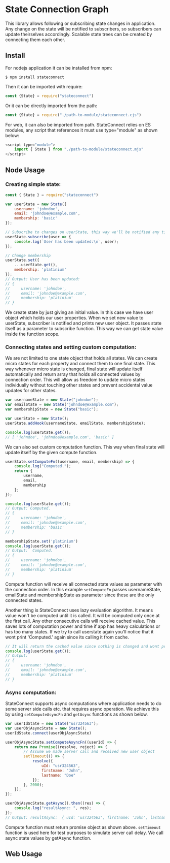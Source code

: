 # State Connection Graph

This library allows following or subscribing state changes in application.
Any change on the state will be notified to subscribers, so subscribers can update theirselves accordingly.
Scalable state trees can be created by connecting them each other.

## Install 
For nodejs application it can be installed from npm:
```shell
$ npm install stateconnect
```

Then it can be imported with require:
```javascript
const {State} = require("stateconnect")
```

Or it can be directly imported from the path:
```javascript
const {State} = require("./path-to-module/stateconnect.cjs")
```


For web, it can also be imported from path. StateConnect relies on ES modules, any script that references it must use type="module" as shown below:
```javascript
<script type="module">
    import { State } from "./path-to-module/stateconnect.mjs"
</script>
```

## Node Usage

### Creating simple state:

```javascript
const { State } = require("stateconnect")

var userState = new State({
    username: 'johndoe',
    email: 'johndoe@example.com',
    membership: 'basic'
});

// Subscribe to changes on userState, this way we'll be notified any time nameState is changed.
userState.subscribe(user => {
    console.log(`User has been updated:\n`, user);
});

// Change membership
userState.set({
    ...userState.get(), 
    membership: 'platinium'
});
// Output: User has been updated: 
// {
//     username: 'johndoe',
//     email: 'johndoe@example.com',
//     membership: 'platinium'
// }
```

We create state by just giving an initial value. In this case we have user object which holds our user properties. When we set new value to userState, subscriber is notified and prints new user object. It passes state itself as a parameter to subscribe function. This way we can get state value inside the function scope.

### Connecting states and setting custom computation:
We are not limited to one state object that holds all states. We can create micro states for each property and connect them to one final state. This way whenever micro state is changed, final state will update itself automatically and return array that holds all connected values by connection order. This will allow us freedom to update micro states individually without touching other states and prevent accidental value updates for other states.

```javascript
var usernameState = new State("johndoe");
var emailState = new State("johndoe@example.com");
var membershipState = new State("basic");

var userState = new State();
userState.addHook(usernameState, emailState, membershipState);

console.log(userState.get());
// [ 'johndoe', 'johndoe@example.com', 'basic' ]
```

We can also set custom computation function. This way when final state will update itself by the given compute function.

```javascript
userState.setComputeFn((username, email, membership) => {
    console.log("Computed.");
    return {
        username,
        email,
        membership
    };
});

console.log(userState.get());
// Output: Computed.
// {
//     username: 'johndoe',
//     email: 'johndoe@example.com',
//     membership: 'basic'
// }

membershipState.set('platinium')
console.log(userState.get());
// Output:  Computed.
// {
//     username: 'johndoe',
//     email: 'johndoe@example.com',
//     membership: 'platinium'
// }
```

Compute function will receive all connected state values as parameter with the connection order. In this example `setComputeFn` passes usernameState, emailState and membershipState as parameter since these are the only connected states.

Another thing is StateConnect uses lazy evaluation algorithm. It means value won't be computed until it is called. It will be computed only once at the first call. Any other consecutive calls will receive cached value. This saves lots of computation power and time if app has heavy calculations or has too many states. If we try to call userstate again you'll notice that it wont print 'Computed.' again since its calling it from cache.

```javascript
// It will return the cached value since nothing is changed and wont print 'Computed.'.
console.log(userState.get());
// Output:
// {
//     username: 'johndoe',
//     email: 'johndoe@example.com',
//     membership: 'platinium'
// }
```

 ### Async computation:
StateConnect supports async computations where application needs to do some server side calls etc. that requires async operation. We achieve this by using `setComputeAsyncFn` and `getAsync` functions as shown below.

```javascript
var userIdState = new State("usr324563");
var userObjAsyncState = new State();
userIdState.connect(userObjAsyncState)

userObjAsyncState.setComputeAsyncFn((userId) => {
    return new Promise((resolve, reject) => {
        // Assume we made server call and received new user object
        setTimeout(() => {
            resolve({
                uId: "usr324563",
                firstname: "John",
                lastname: "Doe"
            });
        }, 2000);
    });
});

userObjAsyncState.getAsync().then((res) => {
    console.log("resultAsync: ", res);
});
// Output: resultAsync:  { uId: 'usr324563', firstname: 'John', lastname: 'Doe' }
```

Compute function must return promise object as shown above. `setTimeout` function is used here for test purposes to simulate server call delay. We call async state values by getAsync function.

## Web Usage